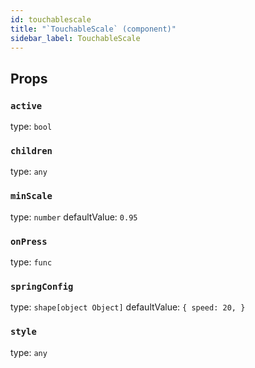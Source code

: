 ```yaml
---
id: touchablescale
title: "`TouchableScale` (component)"
sidebar_label: TouchableScale
---
```



Props
-----

### `active`

type: `bool`


### `children`

type: `any`


### `minScale`

type: `number`
defaultValue: `0.95`


### `onPress`

type: `func`


### `springConfig`

type: `shape[object Object]`
defaultValue: `{
  speed: 20,
}`


### `style`

type: `any`

